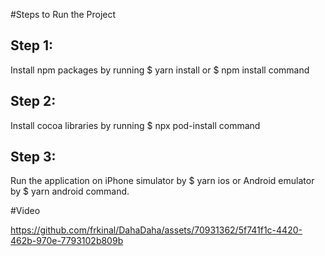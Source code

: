 #Steps to Run the Project

## Step 1: 
Install npm packages by running $ yarn install or $ npm install command

## Step 2: 
Install cocoa libraries by running $ npx pod-install command

## Step 3: 
Run the application on iPhone simulator by $ yarn ios or Android emulator by $ yarn android command.


#Video

https://github.com/frkinal/DahaDaha/assets/70931362/5f741f1c-4420-462b-970e-7793102b809b

